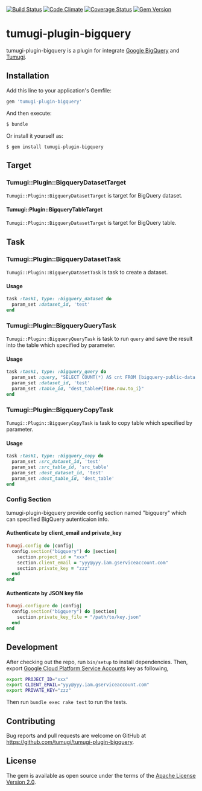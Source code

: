 [![Build Status](https://travis-ci.org/tumugi/tumugi-plugin-bigquery.svg?branch=master)](https://travis-ci.org/tumugi/tumugi-plugin-bigquery) [![Code Climate](https://codeclimate.com/github/tumugi/tumugi-plugin-bigquery/badges/gpa.svg)](https://codeclimate.com/github/tumugi/tumugi-plugin-bigquery) [![Coverage Status](https://coveralls.io/repos/github/tumugi/tumugi-plugin-bigquery/badge.svg?branch=master)](https://coveralls.io/github/tumugi/tumugi-plugin-bigquery)  [![Gem Version](https://badge.fury.io/rb/tumugi-plugin-bigquery.svg)](https://badge.fury.io/rb/tumugi-plugin-bigquery)

# tumugi-plugin-bigquery

tumugi-plugin-bigquery is a plugin for integrate [Google BigQuery](https://cloud.google.com/bigquery/) and [Tumugi](https://github.com/tumugi/tumugi).

## Installation

Add this line to your application's Gemfile:

```ruby
gem 'tumugi-plugin-bigquery'
```

And then execute:

```sh
$ bundle
```

Or install it yourself as:

```sb
$ gem install tumugi-plugin-bigquery
```

## Target

### Tumugi::Plugin::BigqueryDatasetTarget

`Tumugi::Plugin::BigqueryDatasetTarget` is target for BigQuery dataset.

#### Tumugi::Plugin::BigqueryTableTarget

`Tumugi::Plugin::BigqueryDatasetTarget` is target for BigQuery table.

## Task

### Tumugi::Plugin::BigqueryDatasetTask

`Tumugi::Plugin::BigqueryDatasetTask` is task to create a dataset.

#### Usage

```rb
task :task1, type: :bigquery_dataset do
  param_set :dataset_id, 'test'
end
```

### Tumugi::Plugin::BigqueryQueryTask

`Tumugi::Plugin::BigqueryQueryTask` is task to run `query` and save the result into the table which specified by parameter.

#### Usage

```rb
task :task1, type: :bigquery_query do
  param_set :query, "SELECT COUNT(*) AS cnt FROM [bigquery-public-data:samples.wikipedia]"
  param_set :dataset_id, 'test'
  param_set :table_id, "dest_table#{Time.now.to_i}"
end
```

### Tumugi::Plugin::BigqueryCopyTask

`Tumugi::Plugin::BigqueryCopyTask` is task to copy table which specified by parameter.

#### Usage

```rb
task :task1, type: :bigquery_copy do
  param_set :src_dataset_id, 'test'
  param_set :src_table_id, 'src_table'
  param_set :dest_dataset_id, 'test'
  param_set :dest_table_id, 'dest_table'
end
```

### Config Section

tumugi-plugin-bigquery provide config section named "bigquery" which can specified BigQuery autenticaion info.

#### Authenticate by client_email and private_key

```rb
Tumugi.config do |config|
  config.section("bigquery") do |section|
    section.project_id = "xxx"
    section.client_email = "yyy@yyy.iam.gserviceaccount.com"
    section.private_key = "zzz"
  end
end
```

#### Authenticate by JSON key file

```rb
Tumugi.configure do |config|
  config.section("bigquery") do |section|
    section.private_key_file = "/path/to/key.json"
  end
end
```

## Development

After checking out the repo, run `bin/setup` to install dependencies.
Then, export [Google Cloud Platform Service Accounts](https://cloud.google.com/iam/docs/service-accounts) key as following,

```sh
export PROJECT_ID="xxx"
export CLIENT_EMAIL="yyy@yyy.iam.gserviceaccount.com"
export PRIVATE_KEY="zzz"
```

Then run `bundle exec rake test` to run the tests.

## Contributing

Bug reports and pull requests are welcome on GitHub at https://github.com/tumugi/tumugi-plugin-bigquery.

## License

The gem is available as open source under the terms of the [Apache License
Version 2.0](http://www.apache.org/licenses/).
